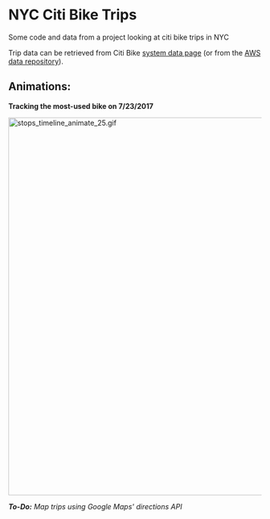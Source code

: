 # NYC Citi Bike Trips
Some code and data from a project looking at citi bike trips in NYC 

Trip data can be retrieved from Citi Bike [system data page](https://www.citibikenyc.com/system-data) (or from the [AWS data repository](https://s3.amazonaws.com/tripdata/index.html)).

## Animations:

**Tracking the most-used bike on 7/23/2017**

<img src="plots/stops_timeline_animate_25.gif" alt="stops_timeline_animate_25.gif" height="750" />

***To-Do:** Map trips using Google Maps' directions API*
